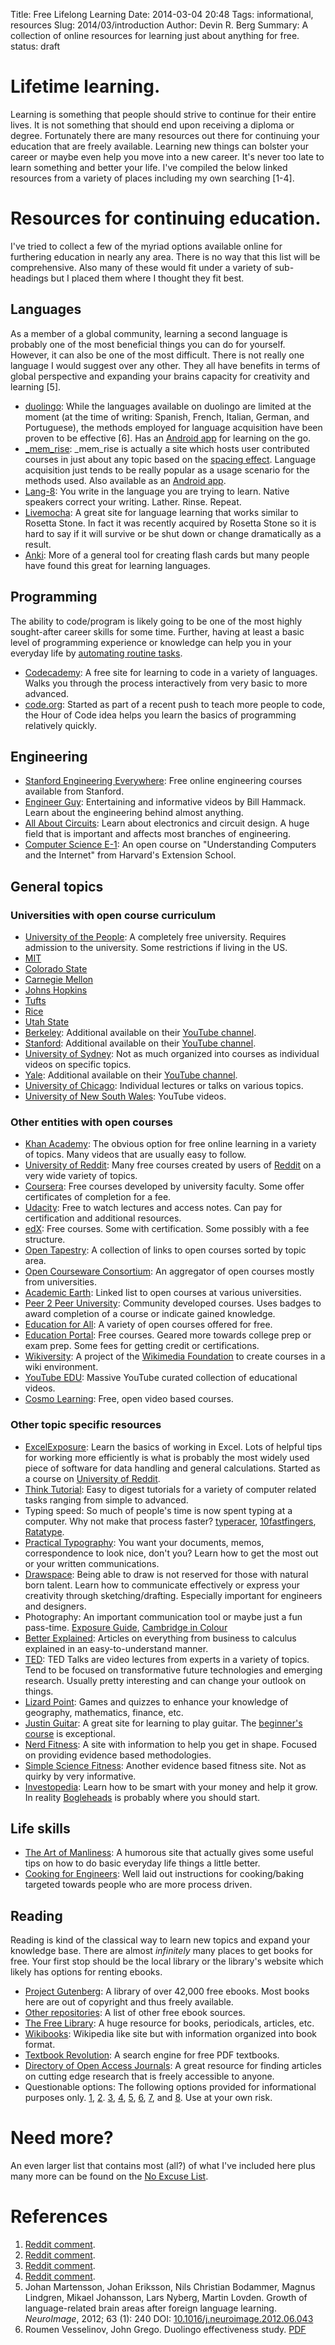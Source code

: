 Title: Free Lifelong Learning
Date: 2014-03-04 20:48
Tags: informational, resources
Slug: 2014/03/introduction
Author: Devin R. Berg
Summary: A collection of online resources for learning just about anything for free.
status: draft

# Lifetime learning.
Learning is something that people should strive to continue for their entire lives. It is not something that should end upon receiving a diploma or degree. Fortunately there are many resources out there for continuing your education that are freely available. Learning new things can bolster your career or maybe even help you move into a new career. It's never too late to learn something and better your life. I've compiled the below linked resources from a variety of places including my own searching [1-4].

# Resources for continuing education.
I've tried to collect a few of the myriad options available online for furthering education in nearly any area. There is no way that this list will be comprehensive. Also many of these would fit under a variety of sub-headings but I placed them where I thought they fit best.

## Languages
As a member of a global community, learning a second language is probably one of the most beneficial things you can do for yourself. However, it can also be one of the most difficult. There is not really one language I would suggest over any other. They all have benefits in terms of global perspective and expanding your brains capacity for creativity and learning [5].

+ [duolingo](https://www.duolingo.com/): While the languages available on duolingo are limited at the moment (at the time of writing: Spanish, French, Italian, German, and Portuguese), the methods employed for language acquisition have been proven to be effective [6]. Has an [Android app](https://play.google.com/store/apps/details?id=com.duolingo) for learning on the go.
+ [_mem_rise](http://www.memrise.com/): _mem_rise is actually a site which hosts user contributed courses in just about any topic based on the [spacing effect](https://en.wikipedia.org/wiki/Spacing_effect). Language acquisition just tends to be really popular as a usage scenario for the methods used. Also available as an [Android app](https://play.google.com/store/apps/details?id=com.memrise.android.memrisecompanion).
+ [Lang-8](http://lang-8.com/): You write in the language you are trying to learn. Native speakers correct your writing. Lather. Rinse. Repeat.
+ [Livemocha](http://livemocha.com/): A great site for language learning that works similar to Rosetta Stone. In fact it was recently acquired by Rosetta Stone so it is hard to say if it will survive or be shut down or change dramatically as a result.
+ [Anki](http://ankisrs.net/): More of a general tool for creating flash cards but many people have found this great for learning languages.

## Programming
The ability to code/program is likely going to be one of the most highly sought-after career skills for some time. Further, having at least a basic level of programming experience or knowledge can help you in your everyday life by [automating routine tasks](http://www.autohotkey.com/).

+ [Codecademy](http://www.codecademy.com/): A free site for learning to code in a variety of languages. Walks you through the process interactively from very basic to more advanced.
+ [code.org](http://code.org/): Started as part of a recent push to teach more people to code, the Hour of Code idea helps you learn the basics of programming relatively quickly.


## Engineering
+ [Stanford Engineering Everywhere](http://see.stanford.edu/see/courses.aspx): Free online engineering courses available from Stanford.
+ [Engineer Guy](http://engineerguy.com/): Entertaining and informative videos by Bill Hammack. Learn about the engineering behind almost anything.
+ [All About Circuits](http://www.allaboutcircuits.com/): Learn about electronics and circuit design. A huge field that is important and affects most branches of engineering.
+ [Computer Science E-1](http://computerscience1.tv/): An open course on "Understanding Computers and the Internet" from Harvard's Extension School.

## General topics
### Universities with open course curriculum
+ [University of the People](http://www.uopeople.org/): A completely free university. Requires admission to the university. Some restrictions if living in the US.
+ [MIT](http://ocw.mit.edu/courses/)
+ [Colorado State](http://www.online.colostate.edu/free-online-courses/)
+ [Carnegie Mellon](http://oli.cmu.edu/)
+ [Johns Hopkins](http://ocw.jhsph.edu/)
+ [Tufts](http://ocw.tufts.edu/)
+ [Rice](http://cnx.org/)
+ [Utah State](http://ocw.usu.edu/)
+ [Berkeley](http://webcast.berkeley.edu/): Additional available on their [YouTube channel](http://www.youtube.com/user/UCBerkeley).
+ [Stanford](http://online.stanford.edu/): Additional available on their [YouTube channel](http://www.youtube.com/stanford).
+ [University of Sydney](http://sydney.edu.au/podcasts/index.php): Not as much organized into courses as individual videos on specific topics.
+ [Yale](http://oyc.yale.edu/): Additional available on their [YouTube channel](http://www.youtube.com/user/YaleCourses).
+ [University of Chicago](http://news.uchicago.edu/video/series/all): Individual lectures or talks on various topics.
+ [University of New South Wales](http://www.youtube.com/user/UNSWelearning): YouTube videos.

### Other entities with open courses
+ [Khan Academy](https://www.khanacademy.org/): The obvious option for free online learning in a variety of topics. Many videos that are usually easy to follow.
+ [University of Reddit](http://ureddit.com/): Many free courses created by users of [Reddit](http://www.reddit.com) on a very wide variety of topics.
+ [Coursera](https://www.coursera.org/): Free courses developed by university faculty. Some offer certificates of completion for a fee.
+ [Udacity](https://www.udacity.com/): Free to watch lectures and access notes. Can pay for certification and additional resources.
+ [edX](https://www.edx.org/): Free courses. Some with certification. Some possibly with a fee structure.
+ [Open Tapestry](http://www.opentapestry.com/courses): A collection of links to open courses sorted by topic area.
+ [Open Courseware Consortium](http://www.ocwconsortium.org/courses/): An aggregator of open courses mostly from universities.
+ [Academic Earth](http://academicearth.org/): Linked list to open courses at various universities.
+ [Peer 2 Peer University](https://p2pu.org/en/): Community developed courses. Uses badges to award completion of a course or indicate gained knowledge.
+ [Education for All](http://www.edforall.net/): A variety of open courses offered for free.
+ [Education Portal](http://education-portal.com/): Free courses. Geared more towards college prep or exam prep. Some fees for getting credit or certifications.
+ [Wikiversity](http://en.wikiversity.org/wiki/Wikiversity:Main_Page): A project of the [Wikimedia Foundation](http://en.wikiversity.org/wiki/Wikiversity:Sister_projects) to create courses in a wiki environment.
+ [YouTube EDU](http://www.youtube.com/channel/UC3yA8nDwraeOfnYfBWun83g): Massive YouTube curated collection of educational videos.
+ [Cosmo Learning](http://www.cosmolearning.com/): Free, open video based courses.

### Other topic specific resources
+ [ExcelExposure](http://excelexposure.com/): Learn the basics of working in Excel. Lots of helpful tips for working more efficiently is what is probably the most widely used piece of software for data handling and general calculations. Started as a course on [University of Reddit](http://ureddit.com/).
+ [Think Tutorial](http://thinktutorial.com/): Easy to digest tutorials for a variety of computer related tasks ranging from simple to advanced.
+ Typing speed: So much of people's time is now spent typing at a computer. Why not make that process faster? [typeracer](http://play.typeracer.com/), [10fastfingers](http://10fastfingers.com/), [Ratatype](http://www.ratatype.com/).
+ [Practical Typography](http://practicaltypography.com/): You want your documents, memos, correspondence to look nice, don't you? Learn how to get the most out or your written communications.
+ [Drawspace](http://www.drawspace.com/): Being able to draw is not reserved for those with natural born talent. Learn how to communicate effectively or express your creativity through sketching/drafting. Especially important for engineers and designers.
+ Photography: An important communication tool or maybe just a fun pass-time. [Exposure Guide](http://www.exposureguide.com/), [Cambridge in Colour](http://www.cambridgeincolour.com/)
+ [Better Explained](http://betterexplained.com/archives/): Articles on everything from business to calculus explained in an easy-to-understand manner.
+ [TED](http://www.ted.com/): TED Talks are video lectures from experts in a variety of topics. Tend to be focused on transformative future technologies and emerging research. Usually pretty interesting and can change your outlook on things.
+ [Lizard Point](http://lizardpoint.com/): Games and quizzes to enhance your knowledge of geography, mathematics, finance, etc.
+ [Justin Guitar](http://justinguitar.com/): A great site for learning to play guitar. The [beginner's course](http://justinguitar.com/en/BC-000-BeginnersCourse.php) is exceptional.
+ [Nerd Fitness](http://www.nerdfitness.com/): A site with information to help you get in shape. Focused on providing evidence based methodologies.
+ [Simple Science Fitness](http://simplesciencefitness.com/): Another evidence based fitness site. Not as quirky by very informative.
+ [Investopedia](http://www.investopedia.com/): Learn how to be smart with your money and help it grow. In reality [Bogleheads](http://www.bogleheads.org/wiki/Bogleheads%C2%AE_investing_start-up_kit) is probably where you should start.

## Life skills
+ [The Art of Manliness](http://www.artofmanliness.com/): A humorous site that actually gives some useful tips on how to do basic everyday life things a little better.
+ [Cooking for Engineers](http://www.cookingforengineers.com/): Well laid out instructions for cooking/baking targeted towards people who are more process driven.

## Reading
Reading is kind of the classical way to learn new topics and expand your knowledge base. There are almost _infinitely_ many places to get books for free. Your first stop should be the local library or the library's website which likely has options for renting ebooks.
+ [Project Gutenberg](http://www.gutenberg.org/): A library of over 42,000 free ebooks. Most books here are out of copyright and thus freely available.
+ [Other repositories](http://hercules.gcsu.edu/~flowney/eBooks1101/repositories.html): A list of other free ebook sources.
+ [The Free Library](http://www.thefreelibrary.com/): A huge resource for books, periodicals, articles, etc.
+ [Wikibooks](http://en.wikibooks.org/wiki/Main_Page): Wikipedia like site but with information organized into book format.
+ [Textbook Revolution](http://textbookrevolution.org/index.php/Main_Page): A search engine for free PDF textbooks.
+ [Directory of Open Access Journals](http://www.doaj.org/): A great resource for finding articles on cutting edge research that is freely accessible to anyone.
+ Questionable options: The following options provided for informational purposes only. [1](http://www.ebooksdownloadfree.com/), [2](http://www.ebook3000.com/). [3](http://sharebookfree.com/), [4](http://it-ebooks.info/), [5](http://en.bookfi.org/), [6](http://gen.lib.rus.ec/), [7](http://lib.freescienceengineering.org/), and [8](http://www.sharedbookz.com/). Use at your own risk.

# Need more?
An even larger list that contains most (all?) of what I've included here plus many more can be found on the [No Excuse List](http://noexcuselist.com/).

# References
1. [Reddit comment](http://www.reddit.com/r/DecidingToBeBetter/comments/1ugcvt/24_awesome_skills_to_learn_for_free_online/cehzb7p).
2. [Reddit comment](http://www.reddit.com/r/AskReddit/comments/1sn8ki/what_is_a_skill_someone_can_learn_in_6_months/cdz9lyf).
3. [Reddit comment](http://www.reddit.com/r/AskReddit/comments/1hb8qo/which_websites_do_you_usually_visit_when_you_are/caso6bx).
4. [Reddit comment](http://www.reddit.com/r/AskReddit/comments/1hxngl/what_is_the_biggest_way_people_waste_money/caz12kn).
5. Johan Martensson, Johan Eriksson, Nils Christian Bodammer, Magnus Lindgren, Mikael Johansson, Lars Nyberg, Martin Lovden. Growth of language-related brain areas after foreign language learning. _NeuroImage_, 2012; 63 (1): 240 DOI: [10.1016/j.neuroimage.2012.06.043](http://dx.doi.org/10.1016/j.neuroimage.2012.06.043)
6. Roumen Vesselinov, John Grego. Duolingo effectiveness study. [PDF](http://static.duolingo.com/s3/DuolingoReport_Final.pdf)
